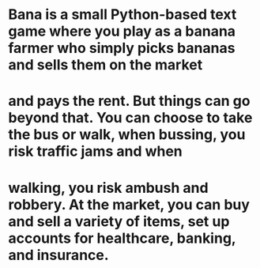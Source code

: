 # Bana is a small Python-based text game where you play as a banana farmer who simply picks bananas and sells them on the market
# and pays the rent. But things can go beyond that. You can choose to take the bus or walk, when bussing, you risk traffic jams and when 
# walking, you risk ambush and robbery. At the market, you can buy and sell a variety of items, set up accounts for healthcare, banking, and insurance.
